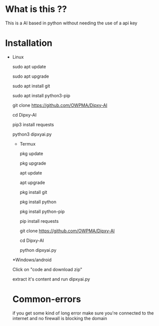 # What is this ?? 
This is a AI based in python without needing the use of a api key
# Installation 
* Linux

  sudo apt update

  sudo apt upgrade
  
  sudo apt install git
  
  sudo apt install python3-pip
  
  git clone https://github.com/OWPMA/Dipxy-AI
  
  cd Dipxy-AI

  pip3 install requests
  
  python3 dipxyai.py
  
  * Termux
    
    pkg update
    
    pkg upgrade
    
    apt update
    
    apt upgrade
    
    pkg install git
    
    pkg install python

    pkg install python-pip

    pip install requests
    
    git clone https://github.com/OWPMA/Dipxy-AI

    cd Dipxy-AI
    
    python dipxyai.py

   *Windows/android
  
    Click on "code and download zip"

    extract it's content and run dipxyai.py
  
   # Common-errors
  if you get some kind of long error make sure you're connected to the internet and no firewall is blocking the domain

